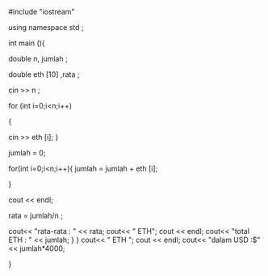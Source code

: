 
#include "iostream"

using namespace std ;
  
int main (){ 
  
  double n, jumlah ;  

  double eth [10] ,rata ; 
  
 cin >> n ; 
  
 for (int i=0;i<n;i++)
 
 { 
   
 cin >> eth [i]; 
 } 
  
 jumlah = 0; 
  
 for(int i=0;i<n;i++){ 
   jumlah = jumlah + eth [i]; 
    
 } 
 
 cout << endl; 
 
 rata = jumlah/n ; 
    
 cout<< "rata-rata   : " << rata; 
 cout<< " ETH"; 
 cout << endl; 
 cout<< "total ETH   : " << jumlah; 
 }
 }
 cout<< " ETH "; 
 cout << endl; 
 cout<< "dalam USD   :$" << jumlah*4000; 
  
} 

